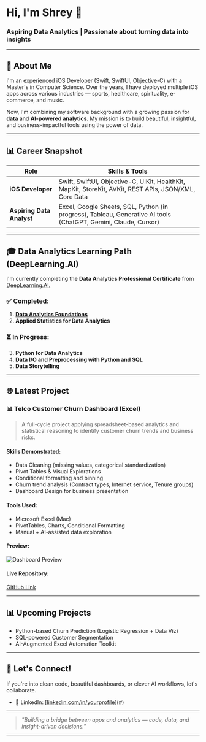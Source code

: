 # Hi, I'm Shrey 🤖

### Aspiring Data Analytics | Passionate about turning data into insights

---

## 🚀 About Me

I'm an experienced iOS Developer (Swift, SwiftUI, Objective-C) with a Master's in Computer Science. Over the years, I have deployed multiple iOS apps across various industries — sports, healthcare, spirituality, e-commerce, and music.

Now, I'm combining my software background with a growing passion for **data** and **AI-powered analytics**. My mission is to build beautiful, insightful, and business-impactful tools using the power of data.

---

## 📊 Career Snapshot

| Role                      | Skills & Tools                                                                                                  |
| ------------------------- | --------------------------------------------------------------------------------------------------------------- |
| **iOS Developer**         | Swift, SwiftUI, Objective-C, UIKit, HealthKit, MapKit, StoreKit, AVKit, REST APIs, JSON/XML, Core Data          |
| **Aspiring Data Analyst** | Excel, Google Sheets, SQL, Python (in progress), Tableau, Generative AI tools (ChatGPT, Gemini, Claude, Cursor) |

---

## 🎓 Data Analytics Learning Path (DeepLearning.AI)

I'm currently completing the **Data Analytics Professional Certificate** from [DeepLearning.AI.](https://www.coursera.org/professional-certificates/data-analytics)

### ✅ Completed:

1. [**Data Analytics Foundations**](https://coursera.org/share/7984ede34ec805e2c634d9ba2fff0165)
2. **Applied Statistics for Data Analytics**

### ⏳ In Progress:

3. **Python for Data Analytics**
4. **Data I/O and Preprocessing with Python and SQL**
5. **Data Storytelling**

---

## 🌐 Latest Project

### 📊 Telco Customer Churn Dashboard (Excel)

> A full-cycle project applying spreadsheet-based analytics and statistical reasoning to identify customer churn trends and business risks.

#### Skills Demonstrated:

* Data Cleaning (missing values, categorical standardization)
* Pivot Tables & Visual Explorations
* Conditional formatting and binning
* Churn trend analysis (Contract types, Internet service, Tenure groups)
* Dashboard Design for business presentation

#### Tools Used:

* Microsoft Excel (Mac)
* PivotTables, Charts, Conditional Formatting
* Manual + AI-assisted data exploration

#### Preview:

![Dashboard Preview](dashboard_preview.png)

#### Live Repository:

[GitHub Link](#) <!-- [Replace with your actual repo URL](https://github.com/Shrey10x/telco-customer-churn-dashboard) -->

---

## 📊 Upcoming Projects

* Python-based Churn Prediction (Logistic Regression + Data Viz)
* SQL-powered Customer Segmentation
* AI-Augmented Excel Automation Toolkit

---

## 👥 Let's Connect!

If you're into clean code, beautiful dashboards, or clever AI workflows, let's collaborate.


* 👤 LinkedIn: [[linkedin.com/in/yourprofile](https://www.linkedin.com/in/shreyfeb/)](#)

---

> *"Building a bridge between apps and analytics — code, data, and insight-driven decisions."*

---

